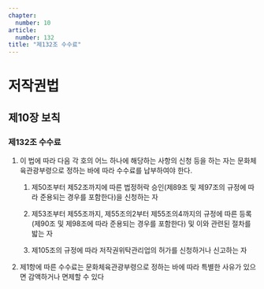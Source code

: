 ```yaml
---
chapter:
  number: 10
article:
  number: 132
title: "제132조 수수료"
---
```

# 저작권법

## 제10장 보칙

### 제132조 수수료

1. 이 법에 따라 다음 각 호의 어느 하나에 해당하는 사항의 신청 등을 하는 자는 문화체육관광부령으로 정하는 바에 따라 수수료를 납부하여야 한다.

    1. 제50조부터 제52조까지에 따른 법정허락 승인(제89조 및 제97조의 규정에 따라 준용되는 경우를 포함한다)을 신청하는 자

    2. 제53조부터 제55조까지, 제55조의2부터 제55조의4까지의 규정에 따른 등록(제90조 및 제98조에 따라 준용되는 경우를 포함한다) 및 이와 관련된 절차를 밟는 자

    3. 제105조의 규정에 따라 저작권위탁관리업의 허가를 신청하거나 신고하는 자

2. 제1항에 따른 수수료는 문화체육관광부령으로 정하는 바에 따라 특별한 사유가 있으면 감액하거나 면제할 수 있다

